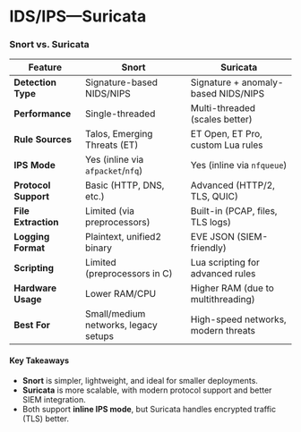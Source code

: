 # IDS/IPS—Suricata



### Snort vs. Suricata

| **Feature**          | **Snort**                            | **Suricata**                        |
| -------------------- | ------------------------------------ | ----------------------------------- |
| **Detection Type**   | Signature-based NIDS/NIPS            | Signature + anomaly-based NIDS/NIPS |
| **Performance**      | Single-threaded                      | Multi-threaded (scales better)      |
| **Rule Sources**     | Talos, Emerging Threats (ET)         | ET Open, ET Pro, custom Lua rules   |
| **IPS Mode**         | Yes (inline via `afpacket`/`nfq`)    | Yes (inline via `nfqueue`)          |
| **Protocol Support** | Basic (HTTP, DNS, etc.)              | Advanced (HTTP/2, TLS, QUIC)        |
| **File Extraction**  | Limited (via preprocessors)          | Built-in (PCAP, files, TLS logs)    |
| **Logging Format**   | Plaintext, unified2 binary           | EVE JSON (SIEM-friendly)            |
| **Scripting**        | Limited (preprocessors in C)         | Lua scripting for advanced rules    |
| **Hardware Usage**   | Lower RAM/CPU                        | Higher RAM (due to multithreading)  |
| **Best For**         | Small/medium networks, legacy setups | High-speed networks, modern threats |

#### **Key Takeaways**

* **Snort** is simpler, lightweight, and ideal for smaller deployments.
* **Suricata** is more scalable, with modern protocol support and better SIEM integration.
* Both support **inline IPS mode**, but Suricata handles encrypted traffic (TLS) better.
